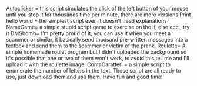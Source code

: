 Autoclicker = this script simulates the click of the left button of your mouse until you stop it for thousands time per minute, there are more versions
Print hello world = the simplest script ever, it doesn't need explanations
NameGame= a simple stupid script game to exercise on the if, else ecc., try it
DMSbomb= I'm pretty proud of it, you can use it when you meet a scammer or similar, it basically send thousand pre-written messages  into a textbox and send them to the scammer or victim of the prank.
Roulette= A simple homemade roulet program but I didn't uploaded the background so it's possible that one or two of them won't work, to avoid this tell me and I'll upload it with the roulette image.
ContaCaratteri = a simple script to enumerate the number of letters in the text.
Those script are all ready to use, just download them and use them.
Have fun and good time!!
